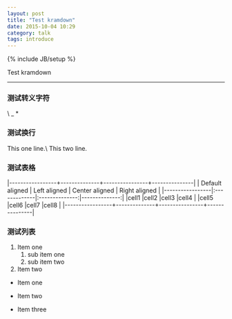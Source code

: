 ```yaml
---
layout: post
title: "Test kramdown"
date: 2015-10-04 10:29
category: talk
tags: introduce
---
```

{% include JB/setup %}

Test kramdown

------

### 测试转义字符
\\ \_ \*

### 测试换行
This one line.\\
This two line.

### 测试表格

|-----------------+--------------+----------------+---------------|
| Default aligned | Left aligned | Center aligned | Right aligned |
|-----------------|:-------------|:--------------:|--------------:|
|cell1            |cell2         |cell3           |cell4          |
|cell5            |cell6         |cell7           |cell8          |
|-----------------+--------------+----------------+---------------|

### 测试列表

1. Item one
   1. sub item one
   2. sub item two
2. Item two

* Item one
+ Item two
- Item three
